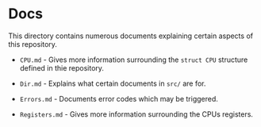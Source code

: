# Docs

This directory contains numerous documents explaining certain aspects of this repository.

- `CPU.md` - Gives more information surrounding the `struct CPU` structure defined in thie repository.

- `Dir.md` - Explains what certain documents in `src/` are for.

- `Errors.md` - Documents error codes which may be triggered.

- `Registers.md` - Gives more information surrounding the CPUs registers.